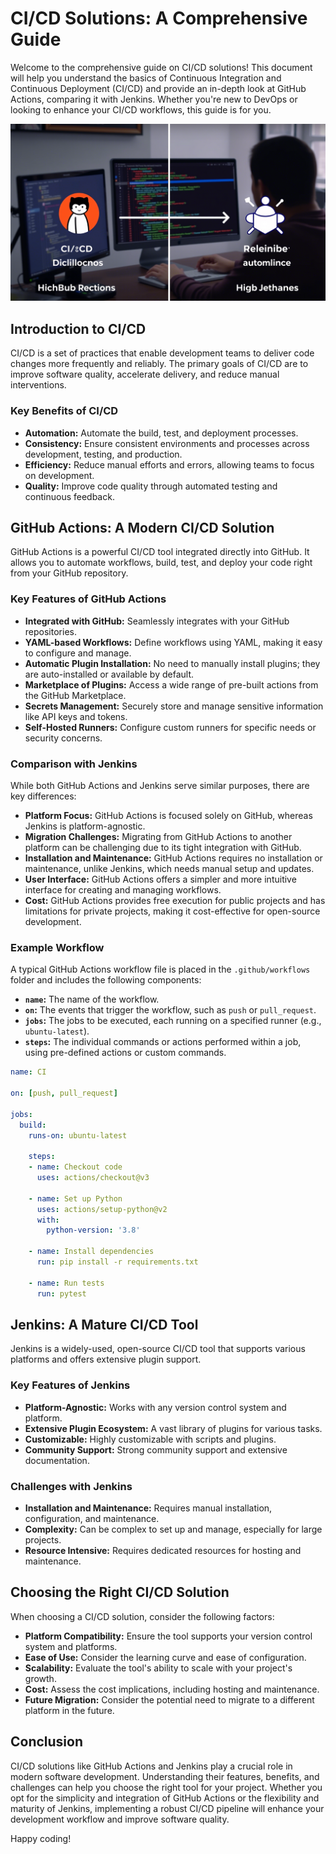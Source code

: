 # CI/CD Solutions: A Comprehensive Guide

Welcome to the comprehensive guide on CI/CD solutions! This document will help you understand the basics of Continuous Integration and Continuous Deployment (CI/CD) and provide an in-depth look at GitHub Actions, comparing it with Jenkins. Whether you're new to DevOps or looking to enhance your CI/CD workflows, this guide is for you.

![CI CD](assets/CICD.png)

## Introduction to CI/CD

CI/CD is a set of practices that enable development teams to deliver code changes more frequently and reliably. The primary goals of CI/CD are to improve software quality, accelerate delivery, and reduce manual interventions.

### Key Benefits of CI/CD

- **Automation:** Automate the build, test, and deployment processes.
- **Consistency:** Ensure consistent environments and processes across development, testing, and production.
- **Efficiency:** Reduce manual efforts and errors, allowing teams to focus on development.
- **Quality:** Improve code quality through automated testing and continuous feedback.

## GitHub Actions: A Modern CI/CD Solution

GitHub Actions is a powerful CI/CD tool integrated directly into GitHub. It allows you to automate workflows, build, test, and deploy your code right from your GitHub repository.

### Key Features of GitHub Actions

- **Integrated with GitHub:** Seamlessly integrates with your GitHub repositories.
- **YAML-based Workflows:** Define workflows using YAML, making it easy to configure and manage.
- **Automatic Plugin Installation:** No need to manually install plugins; they are auto-installed or available by default.
- **Marketplace of Plugins:** Access a wide range of pre-built actions from the GitHub Marketplace.
- **Secrets Management:** Securely store and manage sensitive information like API keys and tokens.
- **Self-Hosted Runners:** Configure custom runners for specific needs or security concerns.

### Comparison with Jenkins

While both GitHub Actions and Jenkins serve similar purposes, there are key differences:

- **Platform Focus:** GitHub Actions is focused solely on GitHub, whereas Jenkins is platform-agnostic.
- **Migration Challenges:** Migrating from GitHub Actions to another platform can be challenging due to its tight integration with GitHub.
- **Installation and Maintenance:** GitHub Actions requires no installation or maintenance, unlike Jenkins, which needs manual setup and updates.
- **User Interface:** GitHub Actions offers a simpler and more intuitive interface for creating and managing workflows.
- **Cost:** GitHub Actions provides free execution for public projects and has limitations for private projects, making it cost-effective for open-source development.

### Example Workflow

A typical GitHub Actions workflow file is placed in the `.github/workflows` folder and includes the following components:

- **`name`:** The name of the workflow.
- **`on`:** The events that trigger the workflow, such as `push` or `pull_request`.
- **`jobs`:** The jobs to be executed, each running on a specified runner (e.g., `ubuntu-latest`).
- **`steps`:** The individual commands or actions performed within a job, using pre-defined actions or custom commands.

```yaml
name: CI

on: [push, pull_request]

jobs:
  build:
    runs-on: ubuntu-latest

    steps:
    - name: Checkout code
      uses: actions/checkout@v3

    - name: Set up Python
      uses: actions/setup-python@v2
      with:
        python-version: '3.8'

    - name: Install dependencies
      run: pip install -r requirements.txt

    - name: Run tests
      run: pytest
```

## Jenkins: A Mature CI/CD Tool

Jenkins is a widely-used, open-source CI/CD tool that supports various platforms and offers extensive plugin support.

### Key Features of Jenkins

- **Platform-Agnostic:** Works with any version control system and platform.
- **Extensive Plugin Ecosystem:** A vast library of plugins for various tasks.
- **Customizable:** Highly customizable with scripts and plugins.
- **Community Support:** Strong community support and extensive documentation.

### Challenges with Jenkins

- **Installation and Maintenance:** Requires manual installation, configuration, and maintenance.
- **Complexity:** Can be complex to set up and manage, especially for large projects.
- **Resource Intensive:** Requires dedicated resources for hosting and maintenance.

## Choosing the Right CI/CD Solution

When choosing a CI/CD solution, consider the following factors:

- **Platform Compatibility:** Ensure the tool supports your version control system and platforms.
- **Ease of Use:** Consider the learning curve and ease of configuration.
- **Scalability:** Evaluate the tool's ability to scale with your project's growth.
- **Cost:** Assess the cost implications, including hosting and maintenance.
- **Future Migration:** Consider the potential need to migrate to a different platform in the future.

## Conclusion

CI/CD solutions like GitHub Actions and Jenkins play a crucial role in modern software development. Understanding their features, benefits, and challenges can help you choose the right tool for your project. Whether you opt for the simplicity and integration of GitHub Actions or the flexibility and maturity of Jenkins, implementing a robust CI/CD pipeline will enhance your development workflow and improve software quality.

Happy coding!
